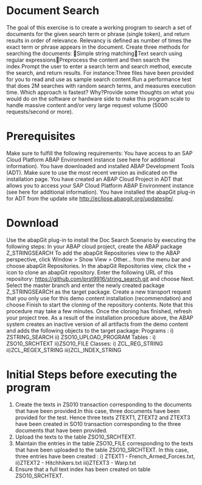 # Document Search
The goal of this exercise is to create a working program to search a set of documents for the given search term or phrase (single token), and return results in order of relevance. Relevancy is defined as number of times the exact term or phrase appears in the document. Create three methods for searching the documents: Simple string matchingText search using regular expressionsPreprocess the content and then search the index.Prompt the user to enter a search term and search method, execute the search, and return results. 
For instance:Three files have been provided for you to read and use as sample search content.Run a performance test that does 2M searches with random search terms, and measures execution time. Which approach is fastest? Why?Provide some thoughts on what you would do on the software or hardware side to make this program scale to handle massive content and/or very large request volume (5000 requests/second or more). 
# Prerequisites
Make sure to fulfill the following requirements:
You have access to an SAP Cloud Platform ABAP Environment instance (see here for additional information).
You have downloaded and installed ABAP Development Tools (ADT). Make sure to use the most recent version as indicated on the installation page.
You have created an ABAP Cloud Project in ADT that allows you to access your SAP Cloud Platform ABAP Environment instance (see here for additional information).
You have installed the abapGit plug-in for ADT from the update site http://eclipse.abapgit.org/updatesite/.
# Download
Use the abapGit plug-in to install the Doc Search Scenario by executing the following steps:
In your ABAP cloud project, create the ABAP package Z_STRINGSEARCH
To add the abapGit Repositories view to the ABAP perspective, click Window > Show View > Other... from the menu bar and choose abapGit Repositories.
In the abapGit Repositories view, click the + icon to clone an abapGit repository.
Enter the following URL of this repository: https://github.com/prst9916/string_search.git and choose Next.
Select the master branch and enter the newly created package Z_STRINGSEARCH as the target package.
Create a new transport request that you only use for this demo content installation (recommendation) and choose Finish to start the cloning of the repository contents. Note that this procedure may take a few minutes.
Once the cloning has finished, refresh your project tree.
As a result of the installation procedure above, the ABAP system creates an inactive version of all artifacts from the demo content and adds the following objects to the target package:
Programs : 
i)  ZSTRING_SEARCH
ii) ZSO10_UPLOAD_PROGRAM
Tables : 
i) ZSO10_SRCHTEXT
ii)ZSO10_FILE
Classes:
i) ZCL_REG_STRING
ii)ZCL_REGEX_STRING
iii)ZCL_INDEX_STRING
# Initial Steps before executing the program
1) Create the texts in ZS010 transaction corresponding to the documents that have been provided.In this case, three documents have been provided for the test. Hence three texts ZTEXT1, ZTEXT2 and ZTEXT3 have been created in SO10 transaction corresponding to the three documents that have been provided.
2) Upload the texts to the table ZSO10_SRCHTEXT.
3) Maintain the entries in the table ZSO10_FILE corresponding to the texts that have been uploaded to the table ZSO10_SRCHTEXT. In this case, three entries have been created : i) ZTEXT1 - French_Armed_Forces.txt, ii)ZTEXT2 - Hitchhikers.txt iii)ZTEXT3 - Warp.txt
4) Ensure that a full text index has been created on table ZSO10_SRCHTEXT.
